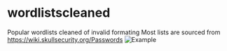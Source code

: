 # wordlistscleaned
Popular wordlists cleaned of invalid formating
Most lists are sourced from https://wiki.skullsecurity.org/Passwords
![Example](https://image.ibb.co/bHtJPe/Deepin_Screenshot_select_area_20180905173104.png)
